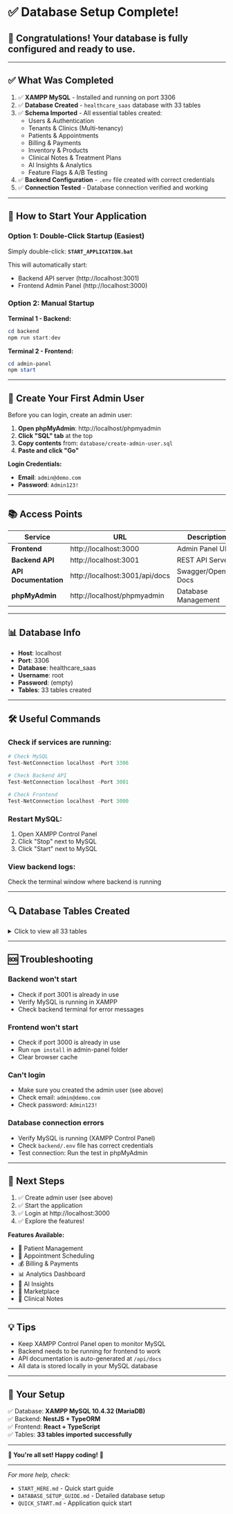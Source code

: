 # ✅ Database Setup Complete!

## 🎉 **Congratulations! Your database is fully configured and ready to use.**

---

## ✅ **What Was Completed**

1. ✅ **XAMPP MySQL** - Installed and running on port 3306
2. ✅ **Database Created** - `healthcare_saas` database with 33 tables
3. ✅ **Schema Imported** - All essential tables created:
   - Users & Authentication
   - Tenants & Clinics (Multi-tenancy)
   - Patients & Appointments
   - Billing & Payments
   - Inventory & Products
   - Clinical Notes & Treatment Plans
   - AI Insights & Analytics
   - Feature Flags & A/B Testing
4. ✅ **Backend Configuration** - `.env` file created with correct credentials
5. ✅ **Connection Tested** - Database connection verified and working

---

## 🚀 **How to Start Your Application**

### **Option 1: Double-Click Startup (Easiest)**

Simply double-click: **`START_APPLICATION.bat`**

This will automatically start:
- Backend API server (http://localhost:3001)
- Frontend Admin Panel (http://localhost:3000)

### **Option 2: Manual Startup**

**Terminal 1 - Backend:**
```powershell
cd backend
npm run start:dev
```

**Terminal 2 - Frontend:**
```powershell
cd admin-panel
npm start
```

---

## 🔐 **Create Your First Admin User**

Before you can login, create an admin user:

1. **Open phpMyAdmin**: http://localhost/phpmyadmin
2. **Click "SQL" tab** at the top
3. **Copy contents** from: `database/create-admin-user.sql`
4. **Paste and click "Go"**

**Login Credentials:**
- **Email**: `admin@demo.com`
- **Password**: `Admin123!`

---

## 📚 **Access Points**

| Service | URL | Description |
|---------|-----|-------------|
| **Frontend** | http://localhost:3000 | Admin Panel UI |
| **Backend API** | http://localhost:3001 | REST API Server |
| **API Documentation** | http://localhost:3001/api/docs | Swagger/OpenAPI Docs |
| **phpMyAdmin** | http://localhost/phpmyadmin | Database Management |

---

## 📊 **Database Info**

- **Host**: localhost
- **Port**: 3306
- **Database**: healthcare_saas
- **Username**: root
- **Password**: (empty)
- **Tables**: 33 tables created

---

## 🛠️ **Useful Commands**

### Check if services are running:
```powershell
# Check MySQL
Test-NetConnection localhost -Port 3306

# Check Backend API
Test-NetConnection localhost -Port 3001

# Check Frontend
Test-NetConnection localhost -Port 3000
```

### Restart MySQL:
1. Open XAMPP Control Panel
2. Click "Stop" next to MySQL
3. Click "Start" next to MySQL

### View backend logs:
Check the terminal window where backend is running

---

## 🔍 **Database Tables Created**

<details>
<summary>Click to view all 33 tables</summary>

1. `tenants` - Multi-tenant organizations
2. `clinics` - Dental clinics/practices
3. `users` - User accounts with RBAC
4. `patients` - Patient records
5. `appointments` - Appointment scheduling
6. `appointment_conflicts` - Conflict detection
7. `appointment_recurrences` - Recurring appointments
8. `invoices` - Billing invoices
9. `invoice_items` - Invoice line items
10. `payments` - Payment records
11. `insurance_providers` - Insurance companies
12. `patient_insurance` - Patient insurance info
13. `inventory` - Stock management
14. `inventory_transactions` - Stock movements
15. `products` - Marketplace products
16. `product_categories` - Product categorization
17. `orders` - Purchase orders
18. `order_items` - Order line items
19. `suppliers` - Supplier management
20. `clinical_notes` - Clinical documentation
21. `treatment_plans` - Treatment planning
22. `ai_insights` - AI-generated insights
23. `ai_models` - ML model management
24. `ai_predictions` - Prediction results
25. `analytics_events` - Event tracking
26. `performance_metrics` - System metrics
27. `alerts` - Alert system
28. `alert_incidents` - Alert incidents
29. `feature_flags` - Feature toggles
30. `ab_tests` - A/B testing framework
31. `ab_test_participants` - Test participants
32. `v_appointment_summary` - Appointment views
33. `v_patient_summary` - Patient views

</details>

---

## 🆘 **Troubleshooting**

### Backend won't start
- Check if port 3001 is already in use
- Verify MySQL is running in XAMPP
- Check backend terminal for error messages

### Frontend won't start
- Check if port 3000 is already in use
- Run `npm install` in admin-panel folder
- Clear browser cache

### Can't login
- Make sure you created the admin user (see above)
- Check email: `admin@demo.com`
- Check password: `Admin123!`

### Database connection errors
- Verify MySQL is running (XAMPP Control Panel)
- Check `backend/.env` file has correct credentials
- Test connection: Run the test in phpMyAdmin

---

## 📖 **Next Steps**

1. ✅ Create admin user (see above)
2. ✅ Start the application
3. ✅ Login at http://localhost:3000
4. ✅ Explore the features!

**Features Available:**
- 👥 Patient Management
- 📅 Appointment Scheduling
- 💰 Billing & Payments
- 📊 Analytics Dashboard
- 🤖 AI Insights
- 🏪 Marketplace
- 📝 Clinical Notes

---

## 💡 **Tips**

- Keep XAMPP Control Panel open to monitor MySQL
- Backend needs to be running for frontend to work
- API documentation is auto-generated at `/api/docs`
- All data is stored locally in your MySQL database

---

## 🎯 **Your Setup**

✅ Database: **XAMPP MySQL 10.4.32 (MariaDB)**  
✅ Backend: **NestJS + TypeORM**  
✅ Frontend: **React + TypeScript**  
✅ Tables: **33 tables imported successfully**  

---

**🎉 You're all set! Happy coding!** 🚀

---

*For more help, check:*
- `START_HERE.md` - Quick start guide
- `DATABASE_SETUP_GUIDE.md` - Detailed database setup
- `QUICK_START.md` - Application quick start

